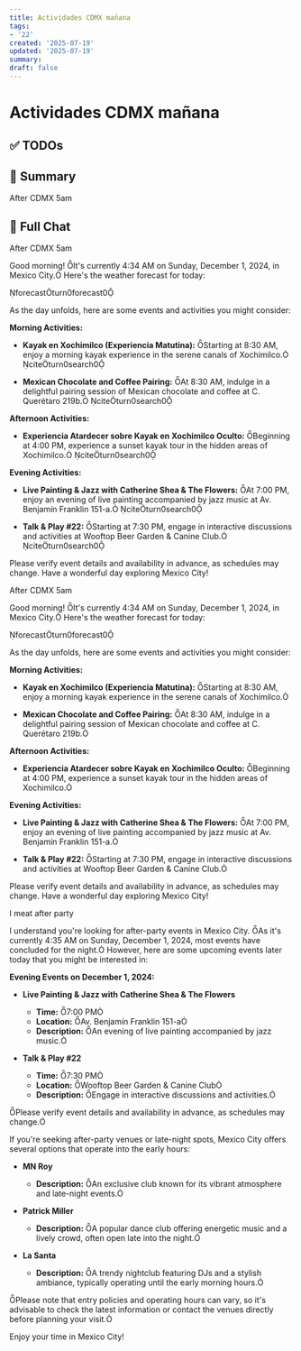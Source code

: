 ```yaml
---
title: Actividades CDMX mañana
tags:
- '22'
created: '2025-07-19'
updated: '2025-07-19'
summary:
draft: false
---
```


# Actividades CDMX mañana

## ✅ TODOs


## 📌 Summary
After CDMX 5am

## 🧠 Full Chat


After CDMX 5am



Good morning! It's currently 4:34 AM on Sunday, December 1, 2024, in Mexico City. Here's the weather forecast for today:

forecastturn0forecast0

As the day unfolds, here are some events and activities you might consider:

**Morning Activities:**

- **Kayak en Xochimilco (Experiencia Matutina):** Starting at 8:30 AM, enjoy a morning kayak experience in the serene canals of Xochimilco. citeturn0search0

- **Mexican Chocolate and Coffee Pairing:** At 8:30 AM, indulge in a delightful pairing session of Mexican chocolate and coffee at C. Querétaro 219b. citeturn0search0

**Afternoon Activities:**

- **Experiencia Atardecer sobre Kayak en Xochimilco Oculto:** Beginning at 4:00 PM, experience a sunset kayak tour in the hidden areas of Xochimilco. citeturn0search0

**Evening Activities:**

- **Live Painting & Jazz with Catherine Shea & The Flowers:** At 7:00 PM, enjoy an evening of live painting accompanied by jazz music at Av. Benjamín Franklin 151-a. citeturn0search0

- **Talk & Play #22:** Starting at 7:30 PM, engage in interactive discussions and activities at Wooftop Beer Garden & Canine Club. citeturn0search0

Please verify event details and availability in advance, as schedules may change. Have a wonderful day exploring Mexico City! 

After CDMX 5am

Good morning! It's currently 4:34 AM on Sunday, December 1, 2024, in Mexico City. Here's the weather forecast for today:

forecastturn0forecast0

As the day unfolds, here are some events and activities you might consider:

**Morning Activities:**

- **Kayak en Xochimilco (Experiencia Matutina):** Starting at 8:30 AM, enjoy a morning kayak experience in the serene canals of Xochimilco.

- **Mexican Chocolate and Coffee Pairing:** At 8:30 AM, indulge in a delightful pairing session of Mexican chocolate and coffee at C. Querétaro 219b.

**Afternoon Activities:**

- **Experiencia Atardecer sobre Kayak en Xochimilco Oculto:** Beginning at 4:00 PM, experience a sunset kayak tour in the hidden areas of Xochimilco.

**Evening Activities:**

- **Live Painting & Jazz with Catherine Shea & The Flowers:** At 7:00 PM, enjoy an evening of live painting accompanied by jazz music at Av. Benjamín Franklin 151-a.

- **Talk & Play #22:** Starting at 7:30 PM, engage in interactive discussions and activities at Wooftop Beer Garden & Canine Club.

Please verify event details and availability in advance, as schedules may change. Have a wonderful day exploring Mexico City! 

I meat after party

I understand you're looking for after-party events in Mexico City. As it's currently 4:35 AM on Sunday, December 1, 2024, most events have concluded for the night. However, here are some upcoming events later today that you might be interested in:

**Evening Events on December 1, 2024:**

- **Live Painting & Jazz with Catherine Shea & The Flowers**
  - **Time:** 7:00 PM
  - **Location:** Av. Benjamín Franklin 151-a
  - **Description:** An evening of live painting accompanied by jazz music.

- **Talk & Play #22**
  - **Time:** 7:30 PM
  - **Location:** Wooftop Beer Garden & Canine Club
  - **Description:** Engage in interactive discussions and activities.

Please verify event details and availability in advance, as schedules may change.

If you're seeking after-party venues or late-night spots, Mexico City offers several options that operate into the early hours:

- **MN Roy**
  - **Description:** An exclusive club known for its vibrant atmosphere and late-night events.

- **Patrick Miller**
  - **Description:** A popular dance club offering energetic music and a lively crowd, often open late into the night.

- **La Santa**
  - **Description:** A trendy nightclub featuring DJs and a stylish ambiance, typically operating until the early morning hours.

Please note that entry policies and operating hours can vary, so it's advisable to check the latest information or contact the venues directly before planning your visit.

Enjoy your time in Mexico City!